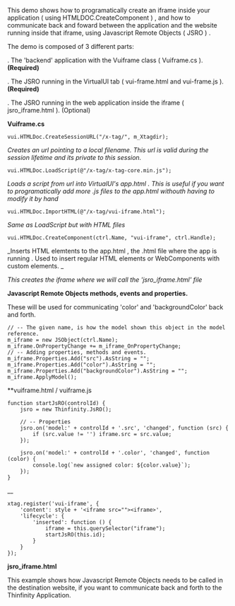 This demo shows how to programatically create an iframe inside your application ( using HTMLDOC.CreateComponent ) , and how to communicate back and foward between the application and the website running inside that iframe, using Javascript Remote Objects ( JSRO ) .


The demo is composed of 3 different parts: 

  . The 'backend' application with the Vuiframe class ( Vuiframe.cs ). **(Required)**
  
  . The JSRO running in the VirtualUI tab ( vui-frame.html and vui-frame.js ). **(Required)**
  
  . The JSRO running in the web application inside the iframe ( jsro_iframe.html ). (Optional)
 


**Vuiframe.cs**
      
    vui.HTMLDoc.CreateSessionURL("/x-tag/", m_Xtagdir); 
    
_Creates an url pointing to a local filename. This url is valid during the session lifetime and its private to this session._
      
      
      
    vui.HTMLDoc.LoadScript(@"/x-tag/x-tag-core.min.js"); 

_Loads a script from url into VirtualUI's app.html . This is useful if you want to programatically add more .js files to the app.html withouth having to modify it by hand_
 
 
 
    vui.HTMLDoc.ImportHTML(@"/x-tag/vui-iframe.html"); 
    
_Same as LoadScript but with HTML files_
    
    
    
    
    vui.HTMLDoc.CreateComponent(ctrl.Name, "vui-iframe", ctrl.Handle);
    
_Inserts HTML elemtents to the app.html , the .html file where the app is running . Used to insert regular HTML elements or WebComponents with custom elements. _

_This creates the iframe where we will call the 'jsro_iframe.html' file_
    
    
     
**Javascript Remote Objects methods, events and properties.** 

These will be used for communicating 'color' and 'backgroundColor' back and forth.

    // -- The given name, is how the model shown this object in the model reference.
    m_iframe = new JSObject(ctrl.Name);
    m_iframe.OnPropertyChange += m_iframe_OnPropertyChange;
    // -- Adding properties, methods and events.
    m_iframe.Properties.Add("src").AsString = "";
    m_iframe.Properties.Add("color").AsString = "";
    m_iframe.Properties.Add("backgroundColor").AsString = "";
    m_iframe.ApplyModel();
     
     
     
**vuiframe.html / vuiframe.js



    function startJsRO(controlId) {
        jsro = new Thinfinity.JsRO();

        // -- Properties
        jsro.on('model:' + controlId + '.src', 'changed', function (src) {
            if (src.value != '') iframe.src = src.value;
        });

        jsro.on('model:' + controlId + '.color', 'changed', function (color) {
            console.log(`new assigned color: ${color.value}`);
        });
    }

__


    xtag.register('vui-iframe', {
        'content': style + '<iframe src=""><iframe>',
        'lifecycle': {
            'inserted': function () {
                iframe = this.querySelector("iframe");
                startJsRO(this.id);
            }
        }
    });


 
 
**jsro_iframe.html**
  
   This example shows how Javascript Remote Objects needs to be called in the destination website, if you want to communicate back and forth to the Thinfinity Application. 
   
  

